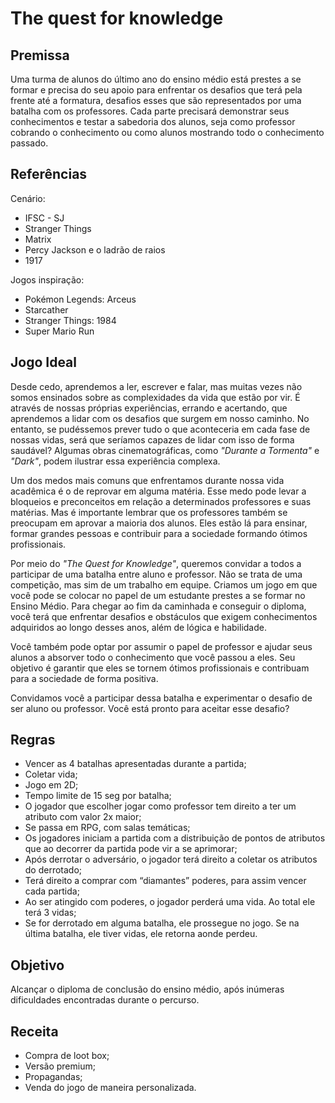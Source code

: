 # **The quest for knowledge** 

## Premissa

Uma turma de alunos do último ano do ensino médio está prestes a se formar e precisa do seu apoio para enfrentar os desafios que terá pela frente até a formatura, desafios esses que são representados por uma batalha com os professores. Cada parte precisará demonstrar seus conhecimentos e testar a sabedoria dos alunos, seja como professor cobrando o conhecimento ou como alunos mostrando todo o conhecimento passado. 


## Referências

Cenário: 
- IFSC - SJ 
- Stranger Things 
- Matrix 
- Percy Jackson e o ladrão de raios 
- 1917

Jogos inspiração: 

- Pokémon Legends: Arceus 
- Starcather
- Stranger Things: 1984
- Super Mario Run

## Jogo Ideal

Desde cedo, aprendemos a ler, escrever e falar, mas muitas vezes não somos ensinados sobre as complexidades da vida que estão por vir. É através de nossas próprias experiências, errando e acertando, que aprendemos a lidar com os desafios que surgem em nosso caminho. No entanto, se pudéssemos prever tudo o que aconteceria em cada fase de nossas vidas, será que seríamos capazes de lidar com isso de forma saudável? Algumas obras cinematográficas, como *"Durante a Tormenta"* e *"Dark"*, podem ilustrar essa experiência complexa.

Um dos medos mais comuns que enfrentamos durante nossa vida acadêmica é o de reprovar em alguma matéria. Esse medo pode levar a bloqueios e preconceitos em relação a determinados professores e suas matérias. Mas é importante lembrar que os professores também se preocupam em aprovar a maioria dos alunos. Eles estão lá para ensinar, formar grandes pessoas e contribuir para a sociedade formando ótimos profissionais.

Por meio do *"The Quest for Knowledge"*, queremos convidar a todos a participar de uma batalha entre aluno e professor. Não se trata de uma competição, mas sim de um trabalho em equipe. Criamos um jogo em que você pode se colocar no papel de um estudante prestes a se formar no Ensino Médio. Para chegar ao fim da caminhada e conseguir o diploma, você terá que enfrentar desafios e obstáculos que exigem conhecimentos adquiridos ao longo desses anos, além de lógica e habilidade.

Você também pode optar por assumir o papel de professor e ajudar seus alunos a absorver todo o conhecimento que você passou a eles. Seu objetivo é garantir que eles se tornem ótimos profissionais e contribuam para a sociedade de forma positiva.

Convidamos você a participar dessa batalha e experimentar o desafio de ser aluno ou professor. Você está pronto para aceitar esse desafio?

## Regras

- Vencer as 4 batalhas apresentadas durante a partida;
- Coletar vida;
- Jogo em 2D;
- Tempo limite de 15 seg por batalha;
- O jogador que escolher jogar como professor tem direito a ter um atributo com valor 2x maior;
- Se passa em RPG, com salas temáticas;
- Os jogadores iniciam a partida com a distribuição de pontos de atributos que ao decorrer da partida pode vir a se aprimorar; 
- Após derrotar o adversário, o jogador terá direito a coletar os atributos do derrotado;
- Terá direito a comprar com “diamantes” poderes, para assim vencer cada partida;
- Ao ser atingido com poderes, o jogador perderá uma vida. Ao total ele terá 3 vidas;
- Se for derrotado em alguma batalha, ele prossegue no jogo. Se na última batalha, ele tiver vidas, ele retorna aonde perdeu.
 
## Objetivo

Alcançar o diploma de conclusão do ensino médio, após inúmeras dificuldades encontradas durante o percurso. 

## Receita

- Compra de loot box;
- Versão premium;
- Propagandas;
- Venda do jogo de maneira personalizada.



